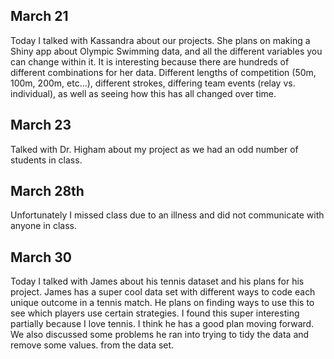 ## March 21

Today I talked with Kassandra about our projects. She plans on making a Shiny app about Olympic Swimming data, and all the different variables you can change within it. It is interesting because there are hundreds of different combinations for her data. Different lengths of competition (50m, 100m, 200m, etc...), different strokes, differing team events (relay vs. individual), as well as seeing how this has all changed over time.

## March 23

Talked with Dr. Higham about my project as we had an odd number of students in class.

## March 28th

Unfortunately I missed class due to an illness and did not communicate with anyone in class.

## March 30

Today I talked with James about his tennis dataset and his plans for his project. James has a super cool data set with different ways to code each unique outcome in a tennis match. He plans on finding ways to use this to see which players use certain strategies. I found this super interesting partially because I love tennis. I think he has a good plan moving forward. We also discussed some problems he ran into trying to tidy the data and remove some values. from the data set.